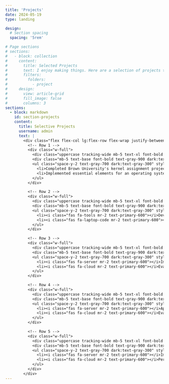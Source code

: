 ```yaml
---
title: 'Projects'
date: 2024-05-19
type: landing

design:
  # Section spacing
  spacing: '5rem'

# Page sections
# sections:
#   - block: collection
#     content:
#       title: Selected Projects
#       text: I enjoy making things. Here are a selection of projects that I have worked on over the years.
#       filters:
#         folders:
#           - project
#     design:
#       view: article-grid
#       fill_image: false
#       columns: 3
sections:
  - block: markdown
    id: section-projects
    content:
      title: Selective Projects
      username: admin
      text: |
        <div class="flex flex-col lg:flex-row flex-wrap justify-between mx-auto gap-6 px-6 md:px-0">
          <!-- Row 1 -->
          <div class="w-full">
            <div class="uppercase tracking-wide mb-5 text-xl font-bold text-primary-700 dark:text-primary-200 flex justify-between items-center">Operating System Implementation</div>
            <div class="mb-5 text-base font-bold text-gray-900 dark:text-white flex justify-between items-center">Spring 2024</div>
            <ul class="space-y-2 text-gray-700 dark:text-gray-300" style="text-align: justify;">
              <li>Completed Brown University's kernel assignment project to build a simple operating system called Weenix.</li>
              <li>Implemented essential elements for an operating systems, including but not limited to process, thread, scheduler, virtual file system, and virtual memory.</li>
            </ul>
          </div>

          <!-- Row 2 -->
          <div class="w-full">
            <div class="uppercase tracking-wide mb-5 text-xl font-bold text-primary-700 dark:text-primary-200 flex justify-between items-center">Reinforcement Learning (RL)-Based Mechanism for Loss Reduction during the COVID-19 Outbreak</div>
            <div class="mb-5 text-base font-bold text-gray-900 dark:text-white flex justify-between items-center">Spring 2020</div>
            <ul class="space-y-2 text-gray-700 dark:text-gray-300" style="text-align: justify;">
              <li><i class="fas fa-tools mr-2 text-primary-600"></i>Developed RL-based algorithms to provide appropriate business strategies for the food and beverage industry.</li>
              <li><i class="fas fa-laptop-code mr-2 text-primary-600"></i>Simulated the proposed RL-based algorithms to verify the superiority of our proposed methods in comparison to baselines.</li>
            </ul>
          </div>

          <!-- Row 3 -->
          <div class="w-full">
            <div class="uppercase tracking-wide mb-5 text-xl font-bold text-primary-700 dark:text-primary-200 flex justify-between items-center">Generative Adversarial Imitation Learning (GAIL)</div>
            <div class="mb-5 text-base font-bold text-gray-900 dark:text-white flex justify-between items-center">Spring 2020</div>
            <ul class="space-y-2 text-gray-700 dark:text-gray-300" style="text-align: justify;">
              <li><i class="fas fa-server mr-2 text-primary-600"></i>Implemented an imitation learning algorithm that can be scaled up to large and high-dimensional environments with Python.</li>
              <li><i class="fas fa-cloud mr-2 text-primary-600"></i>Evaluated the imitation algorithm in the OpenAI environment such as Pendulum and Cartpole and showed that the proposed GAIL algorithm outperforms the common baseline, Behavior Cloning.</li>
            </ul>
          </div>

          <!-- Row 4 -->
          <div class="w-full">
            <div class="uppercase tracking-wide mb-5 text-xl font-bold text-primary-700 dark:text-primary-200 flex justify-between items-center">Image Generation Methods for Cataract Surgery</div>
            <div class="mb-5 text-base font-bold text-gray-900 dark:text-white flex justify-between items-center">Winter 2020</div>
            <ul class="space-y-2 text-gray-700 dark:text-gray-300" style="text-align: justify;">
              <li><i class="fas fa-server mr-2 text-primary-600"></i>Applied two deep learning-based frameworks, U-Net and U-Net+WGAN, to segment the images of eye structures.</li>
              <li><i class="fas fa-cloud mr-2 text-primary-600"></i>Evaluated the two frameworks with respect to three metrics, pixel accuracy, mean IoU, and F1 score, and also compared the results with our self-labeled data.</li>
            </ul>
          </div>

          <!-- Row 5 -->
          <div class="w-full">
            <div class="uppercase tracking-wide mb-5 text-xl font-bold text-primary-700 dark:text-primary-200 flex justify-between items-center">Functionally Reduced And-Inverter Graph (FRAIG)</div>
            <div class="mb-5 text-base font-bold text-gray-900 dark:text-white flex justify-between items-center">Fall 2016</div>
            <ul class="space-y-2 text-gray-700 dark:text-gray-300" style="text-align: justify;">
              <li><i class="fas fa-server mr-2 text-primary-600"></i>Implemented a special circuit representation, FRAIG (Functionally Reduced And-Inverter Graph), with C from a circuit description file and designed a data structure to identify functionally equivalent candidate pairs in the circuit.</li>
              <li><i class="fas fa-cloud mr-2 text-primary-600"></i>Performed hash, Boolean logic simulations, and Boolean Satisfiability (SAT) solver to detect equivalence in a circuit.</li>
            </ul>
          </div>
        </div>
---
```

